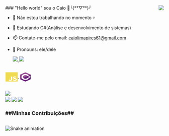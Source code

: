 <img align="right" height="530em" src="https://raw.githubusercontent.com/gist/CaioDeLimaPires/4e2ac663f28e60c7b91928c0cf834208/raw/bea9779df4e04a3b3c6a7d9173ca4a459f5504ab/pokemon.svg"/>
### "Hello world" sou o Caio 👻╰(*°▽°*)╯

- 🔭 Não estou trabalhando no momento 💀
- 🌱 Estudando C#(Análise e desenvolvimento de sistemas)
- 📫 Contate-me pelo email: caiolimapires61@gmail.com 
- 🎃 Pronouns: ele/dele

  <a href="https://github.com/CaioDeLimaPires">
  <img height="180em" src="https://github-readme-stats.vercel.app/api?username=CaioDeLimaPires&show_icons=true&theme=synthwave&include_all_commits=true&count_private=true"/>
  <img height="150em" src="https://github-readme-stats.vercel.app/api/top-langs/?username=CaioDeLimaPires&layout=compact&langs_count=7&theme=synthwave"/>
</div>
<div style="display: inline_block"><br>
  <img align="center" alt="Rafa-Js" height="30" width="40" src="https://raw.githubusercontent.com/devicons/devicon/master/icons/javascript/javascript-plain.svg">
  <img align="center" alt="Rafa-Ts" height="30" width="40" src="https://raw.githubusercontent.com/devicons/devicon/master/icons/csharp/csharp-original.svg">
  </div>
  
  ##
  
  <div> 
 
  <a href="https://instagram.com/caiodelimapires" target="_blank"><img src="https://img.shields.io/badge/-Instagram-%23E4405F?style=for-the-badge&logo=instagram&logoColor=white" target="_blank"></a> 	
 <a href="https://discord.com/channels/CaioPires#0155/1009323036262023198" target="_blank"><img src="https://img.shields.io/badge/Discord-7289DA?style=for-the-badge&logo=discord&logoColor=white" target="_blank"></a> 
  <a href = "mailto:caiolimapires61@gmail.com"><img src="https://img.shields.io/badge/-Gmail-%23333?style=for-the-badge&logo=gmail&logoColor=white" target="_blank"></a>
  <a href="https://www.linkedin.com/in/caio-de-lima-pires-37321b23b" target="_blank"><img src="https://img.shields.io/badge/-LinkedIn-%230077B5?style=for-the-badge&logo=linkedin&logoColor=white" target="_blank"></a> 
 ### ##Minhas Contribuições##
 ##
  ![Snake animation](https://github.com/CaioDeLimaPires/CaioDeLimaPire/blob/output/github-contribution-grid-snake.svg)
 
</div>
